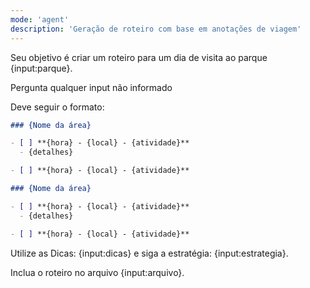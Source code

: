 ```yaml
---
mode: 'agent'
description: 'Geração de roteiro com base em anotações de viagem'
---
```


Seu objetivo é criar um roteiro para um dia de visita ao parque {input:parque}.

Pergunta qualquer input não informado

Deve seguir o formato:

```markdown
### {Nome da área}

- [ ] **{hora} - {local} - {atividade}**
  - {detalhes}

- [ ] **{hora} - {local} - {atividade}**

### {Nome da área}

- [ ] **{hora} - {local} - {atividade}**
  - {detalhes}

- [ ] **{hora} - {local} - {atividade}**
```

Utilize as Dicas: {input:dicas} e siga a estratégia: {input:estrategia}.

Inclua o roteiro no arquivo {input:arquivo}.

